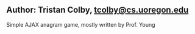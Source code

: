 ## Author: Tristan Colby, tcolby@cs.uoregon.edu ##
Simple AJAX anagram game, mostly written by Prof. Young
